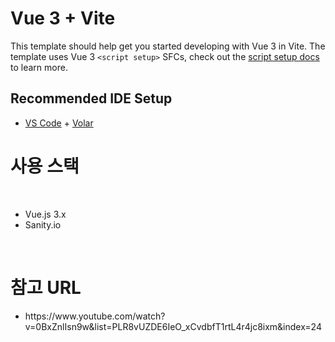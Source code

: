 # Vue 3 + Vite

This template should help get you started developing with Vue 3 in Vite. The template uses Vue 3 `<script setup>` SFCs, check out the [script setup docs](https://v3.vuejs.org/api/sfc-script-setup.html#sfc-script-setup) to learn more.

## Recommended IDE Setup

- [VS Code](https://code.visualstudio.com/) + [Volar](https://marketplace.visualstudio.com/items?itemName=Vue.volar)

# 사용 스택

<br/>
<ul>
<li>
  Vue.js 3.x
</li>
<li>
  Sanity.io
</li>
</ul>

<br/>

# 참고 URL

<ul>
<li>
  https://www.youtube.com/watch?v=0BxZnlIsn9w&list=PLR8vUZDE6IeO_xCvdbfT1rtL4r4jc8ixm&index=24
</li>
</ul>
